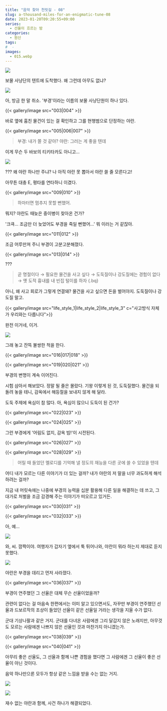 ```yaml
---
title: "음악 찾아 천릿길 - 08"
slug: a-thousand-miles-for-an-enigmatic-tune-08
date: 2023-01-20T09:20:55+09:00
series:
  - 선율이 흐르는 밤
categories:
  - 원신
tags:
#  - 
images:
  - 015.webp
---
```


![](001.webp)

보물 사냥단의 텐트에 도착했다. 왜 그런데 아무도 없냐?

![](002.webp)

아, 방금 한 말 취소. '부경'이라는 이름의 보물 사냥단원이 하나 있다.

{{< gallery/image src="003|004" >}}

바로 옆에 훔친 물건이 있는 걸 확인하고 그를 현행범으로 단정하는 야란.

{{< gallery/image src="005|006|007" >}}

> 부경: 내가 쫄 것 같아?
> 야란: 그러는 게 좋을 텐데

이게 무슨 두 바보의 티키타카도 아니고...

![](008.webp)

??? 왜 야란 하나만 주냐? 나 아직 야란 못 뽑아서 야란 쓸 줄 모른다고!

아무튼 대충 E, 평타를 연타하니 이겼다.

{{< gallery/image src="009|010" >}}

> 하마터면 멈추지 못할 뻔했어.

뭐지? 야란도 때늦은 중이병이 찾아온 건가?

'크큭... 조금만 더 늦었어도 부경을 죽일 뻔했어...' 뭐 이러는 거 같잖아.

{{< gallery/image src="011|012" >}}

조금 어루만져 주니 부경이 고분고분해졌다.

{{< gallery/image src="013|014" >}}

???

> 곧 명절이다 → 필요한 물건을 사고 싶다 → 도둑질이나 강도질에는 경험이 없다 → 옛 도적 흉내를 내 빈집 털이를 하자
{.bq}

아니, 왜 사고 회로가 그렇게 연결돼? 물건을 사고 싶으면 돈을 벌어야지. 도둑질이나 강도질 말고.

{{< gallery/image src="life_style_1|life_style_2|life_style_3" c="사고방식 자체가 우리와는 다릅니다">}}

완전 이거네, 이거.

![](015.webp)

그래 놓고 잔뜩 불쌍한 척을 한다.

{{< gallery/image src="016|017|018" >}}

{{< gallery/image src="019|020|021" >}}

부경의 변명이 계속 이어진다.

시험 삼아서 해보았다. 정말 될 줄은 몰랐다. 기왕 이렇게 된 것, 도둑질했다. 물건을 되돌려 놓을 테니, 감옥에서 해등절을 보내지 않게 해 달라.

도둑 주제에 욕심이 참 많다. 아, 욕심이 많으니 도둑이 된 건가?

{{< gallery/image src="022|023" >}}

{{< gallery/image src="024|025" >}}

그런 부경에게 '어림도 없지, 감옥 빔!'이 시전된다.

{{< gallery/image src="026|027" >}}

{{< gallery/image src="028|029" >}}

> 어릴 때 들었던 멜로디를 기억해 낼 정도의 재능을 다른 곳에 쓸 수 있었을 텐데

어디 내가 모르는 다른 이야기가 더 있는 걸까? 내가 야란의 저 말을 너무 과도하게 해석하려는 걸까?

지금 내 머릿속에는 나중에 부경의 능력을 십분 활용해 다른 일을 해결하는 데 쓰고, 그 대가로 처벌을 조금 감경해 주는 이야기가 떠오르고 있거든.

{{< gallery/image src="030|031" >}}

{{< gallery/image src="032|033" >}}

아, 예...

![](034.webp)

와, 씨. 깜짝이야. 여행자가 갑자기 옆에서 툭 튀어나와, 야란이 뭐라 하는지 제대로 듣지 못했다.

![](035.webp)

야란은 부경을 데리고 먼저 사라졌다.

{{< gallery/image src="036|037" >}}

부경이 연주했던 그 선율은 대체 무슨 선율이었을까?

관련이 없다는 걸 마음속 한편에서는 이미 알고 있으면서도, 자꾸만 부경이 연주했던 선율과 드보르작의 조상이 들었던 선율이 같은 선율일 거라는 생각을 지울 수가 없다.

군대 기상나팔과 같은 거지. 군대를 다녀온 사람에겐 그리 달갑지 않은 노래지만, 아무것도 모르는 사람에겐 나쁘지 않은 선율인 것과 마찬가지 아니겠는가.

{{< gallery/image src="038|039" >}}

{{< gallery/image src="040|041" >}}

아무리 좋은 선율도, 그 선율과 함께 나쁜 경험을 했다면 그 사람에겐 그 선율이 좋은 선율이 아닌 것이다.

음악 하나만으론 모두가 항상 같은 느낌을 받을 수는 없는 거지.

![](042.webp)

![](043.webp)

재수 없는 야란과 함께, 사건 하나가 해결되었다.
